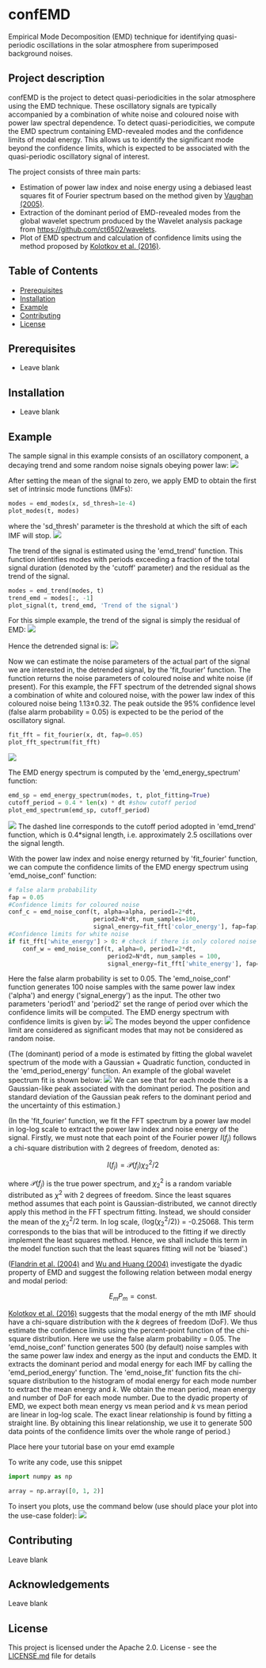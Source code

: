 # confEMD
Empirical Mode Decomposition (EMD) technique for identifying quasi-periodic oscillations in the solar atmosphere from superimposed background noises.

## Project description
confEMD is the project to detect quasi-periodicities in the solar atmosphere using the EMD technique. These oscillatory signals are typically accompanied by a combination of white noise and coloured noise with power law spectral dependence. To detect quasi-periodicities, we compute the EMD spectrum containing EMD-revealed modes and the confidence limits of modal energy. This allows us to identify the significant mode beyond the confidence limits, which is expected to be associated with the quasi-periodic oscillatory signal of interest.

The project consists of three main parts:
- Estimation of power law index and noise energy using a debiased least squares fit of Fourier spectrum based on the method given by [Vaughan (2005)](https://doi.org/10.1051/0004-6361:20041453).
- Extraction of the dominant period of EMD-revealed modes from the global wavelet spectrum produced by the Wavelet analysis package from https://github.com/ct6502/wavelets.
- Plot of EMD spectrum and calculation of confidence limits using the method proposed by [Kolotkov et al. (2016)](https://doi.org/10.1051/0004-6361/201628306).


## Table of Contents
- [Prerequisites](#prerequisites)
- [Installation](#installation)
- [Example](#example)
- [Contributing](#contributing)
- [License](#license)

## Prerequisites
- Leave blank

## Installation
 - Leave blank

## Example
The sample signal in this example consists of an oscillatory component, a decaying trend and some random noise signals obeying power law:
![](./use-case/input_signal.png)

After setting the mean of the signal to zero, we apply EMD to obtain the first set of intrinsic mode functions (IMFs):
```python
modes = emd_modes(x, sd_thresh=1e-4)
plot_modes(t, modes)
```
where the 'sd_thresh' parameter is the threshold at which the sift of each IMF will stop. 
![](./use-case/1st_EMD.png)

The trend of the signal is estimated using the 'emd_trend' function. This function identifies modes with periods exceeding a fraction of the total signal duration (denoted by the 'cutoff' parameter) and the residual as the trend of the signal.  
```python
modes = emd_trend(modes, t)
trend_emd = modes[:, -1]
plot_signal(t, trend_emd, 'Trend of the signal')
```
For this simple example, the trend of the signal is simply the residual of EMD:
![](./use-case/trend_signal.png)

Hence the detrended signal is:
![](./use-case/detrended_signal.png)

Now we can estimate the noise parameters of the actual part of the signal we are interested in, the detrended signal, by the 'fit_fourier' function. The function returns the noise parameters of coloured noise and white noise (if present). For this example, the FFT spectrum of the detrended signal shows a combination of white and coloured noise, with the power law index of this coloured noise being 1.13$\pm$0.32. The peak outside the 95% confidence level (false alarm probability = 0.05) is expected to be the period of the oscillatory signal.
```python
fit_fft = fit_fourier(x, dt, fap=0.05)
plot_fft_spectrum(fit_fft)
```
![](./use-case/FFT_spectrum.png)

The EMD energy spectrum is computed by the 'emd_energy_spectrum' function:
```python
emd_sp = emd_energy_spectrum(modes, t, plot_fitting=True)
cutoff_period = 0.4 * len(x) * dt #show cutoff period
plot_emd_spectrum(emd_sp, cutoff_period)
```
![](./use-case/emd_spectrum.png)
The dashed line corresponds to the cutoff period adopted in 'emd_trend' function, which is 0.4*signal length, i.e. approximately 2.5 oscillations over the signal length.

With the power law index and noise energy returned by 'fit_fourier' function, we can compute the confidence limits of the EMD energy spectrum using 'emd_noise_conf' function:
```python
# false alarm probability
fap = 0.05
#Confidence limits for coloured noise
conf_c = emd_noise_conf(t, alpha=alpha, period1=2*dt, 
                        period2=N*dt, num_samples=100, 
                        signal_energy=fit_fft['color_energy'], fap=fap)
#Confidence limits for white noise
if fit_fft['white_energy'] > 0: # check if there is only colored noise model
    conf_w = emd_noise_conf(t, alpha=0, period1=2*dt,
                            period2=N*dt, num_samples = 100, 
                            signal_energy=fit_fft['white_energy'], fap=fap)
```
Here the false alarm probability is set to 0.05. The 'emd_noise_conf' function generates 100 noise samples with the same power law index ('alpha') and energy ('signal_energy') as the input. The other two parameters 'period1' and 'period2' set the range of period over which the confidence limits will be computed. The EMD energy spectrum with confidence limits is given by:
![](./use-case/emd_spectrum_conf.png)
The modes beyond the upper confidence limit are considered as significant modes that may not be considered as random noise.



(The (dominant) period of a mode is estimated by fitting the global wavelet spectrum of the mode with a Gaussian + Quadratic function, conducted in the 'emd_period_energy' function. An example of the global wavelet spectrum fit is shown below:
![](./use-case/)
We can see that for each mode there is a Gaussian-like peak associated with the dominant period. The position and standard deviation of the Gaussian peak refers to the dominant period and the uncertainty of this estimation.)

(In the 'fit_fourier' function, we fit the FFT spectrum by a power law model in log-log scale to extract the power law index and noise energy of the signal. Firstly, we must note that each point of the Fourier power $I(f_{j})$ follows a chi-square distribution with 2 degrees of freedom, denoted as:
```math
I(f_{j}) = \mathcal{P}(f_{j}) \chi_{2}^{2}/2
```
where $\mathcal{P}(f_{j})$ is the true power spectrum, and $\chi_{2}^{2}$ is a random variable distributed as $\chi^{2}$ with 2 degrees of freedom. Since the least squares method assumes that each point is Gaussian-distributed, we cannot directly apply this method in the FFT spectrum fitting. Instead, we should consider the mean of the $\chi_{2}^{2}/2$ term. In log scale, $\left\langle \mathrm{log}(\chi^{2}_{2}/2) \right\rangle$ = -0.25068. This term corresponds to the bias that will be introduced to the fitting if we directly implement the least squares method. Hence, we shall include this term in the model function such that the least squares fitting will not be 'biased'.) 

([Flandrin et al. (2004)](https://ieeexplore.ieee.org/document/1261951) and [Wu and Huang (2004)](https://royalsocietypublishing.org/doi/10.1098/rspa.2003.1221) investigate the dyadic property of EMD and suggest the following relation between modal energy and modal period:
```math
E_{m}P_{m} = \text{const.}
```
[Kolotkov et al. (2016)](https://doi.org/10.1051/0004-6361/201628306) suggests that the modal energy of the mth IMF should have a chi-square distribution with the $k$ degrees of freedom (DoF). We thus estimate the confidence limits using the percent-point function of the chi-square distribution. Here we use the false alarm probability = 0.05. The 'emd_noise_conf' function generates 500 (by default) noise samples with the same power law index and energy as the input and conducts the EMD. It extracts the dominant period and modal energy for each IMF by calling the 'emd_period_energy' function. The 'emd_noise_fit' function fits the chi-square distribution to the histogram of modal energy for each mode number to extract the mean energy and $k$. We obtain the mean period, mean energy and number of DoF for each mode number. Due to the dyadic property of EMD, we expect both mean energy vs mean period and $k$ vs mean period are linear in log-log scale. The exact linear relationship is found by fitting a straight line. By obtaining this linear relationship, we use it to generate 500 data points of the confidence limits over the whole range of period.) 

Place here your tutorial base on your emd example

To write any code, use this snippet
```python
import numpy as np

array = np.array([0, 1, 2)]
```
To insert you plots, use the command below (use should place your plot into the use-case folder):
![](./use-case/sun.jpg)

## Contributing
Leave blank

## Acknowledgements
Leave blank

## License
This project is licensed under the Apache 2.0. License - see the [LICENSE.md](./LICENSE) file for details


